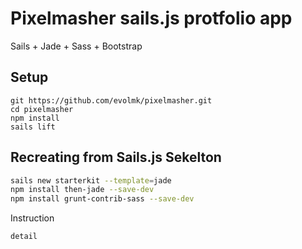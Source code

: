 # Pixelmasher sails.js protfolio app

Sails + Jade + Sass + Bootstrap

## Setup

```
git https://github.com/evolmk/pixelmasher.git
cd pixelmasher
npm install
sails lift
```

## Recreating from Sails.js Sekelton

```bash
sails new starterkit --template=jade
npm install then-jade --save-dev
npm install grunt-contrib-sass --save-dev
```

Instruction

```bash
detail
```
